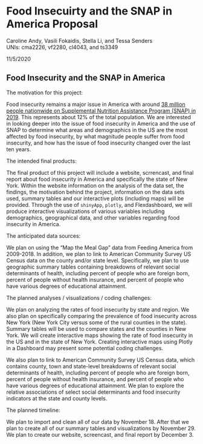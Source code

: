 Food Insecuirty and the SNAP in America Proposal
================
Caroline Andy, Vasili Fokaidis, Stella Li, and Tessa Senders  
UNIs: cma2226, vf2280, cl4043, and ts3349
  
11/5/2020

## Food Insecurity and the SNAP in America

The motivation for this project:

Food insecurity remains a major issue in America with around [38 million
people nationwide on Supplemental Nutrition Assistance Program (SNAP)
in 2019](https://www.cbpp.org/research/food-assistance/a-closer-look-at-who-benefits-from-snap-state-by-state-fact-sheets#Alabama).
This represents about 12% of the total population. We are interested in
looking deeper into the issue of food insecurity in America and the use
of SNAP to determine what areas and demographics in the US are the most
affected by food insecurity, by what magnitude people suffer from food
insecurity, and how has the issue of food insecurity changed over the
last ten years.

The intended final products:

The final product of this project will include a website, scrrencast,
and final report about food insecurity in America and specifically the
state of New York. Within the website information on the analysis of the
data set, the findings, the motivation behind the project, information
on the data sets used, summary tables and our interactive plots
(including maps) will be provided. Through the use of `shinyApp`,
`plotly`, and Flexdashboard, we will produce interactive visualizations
of various variables including demographics, geographical data, and
other variables regarding food insecurity in America.

The anticipated data sources:

We plan on using the “Map the Meal Gap” data from Feeding America from
2009-2018. In addition, we plan to link to American Community Survey US
Census data on the county and/or state level. Specifically, we plan to
use geographic summary tables containing breakdowns of relevant social
determinants of health, including percent of people who are foreign
born, percent of people without health insurance, and percent of people
who have various degrees of educational attainment.

The planned analyses / visualizations / coding challenges:

We plan on analyzing the rates of food insecurity by state and region.
We also plan on specifically comparing the prevalence of food insecurity
across New York (New York City versus some of the rural counties in the
state). Summary tables will be used to compare states and the counties
in New York. We will create interactive maps showing the rate of food
insecurity in the US and in the state of New York. Creating interactive
maps using Plotly in a Dashboard may present some potential coding
challenges.

We also plan to link to American Community Survey US Census data, which
contains county, town and state-level breakdowns of relevant social
determinants of health, including percent of people who are foreign
born, percent of people without health insurance, and percent of people
who have various degrees of educational attainment. We plan to explore
the relative associations of select social determinants and food
insecurity indicators at the state and county levels.

The planned timeline:

We plan to import and clean all of our data by November 18. After that
we plan to create all of our summary tables and visualizations by
November 29. We plan to create our website, screencast, and final report
by December 3.
